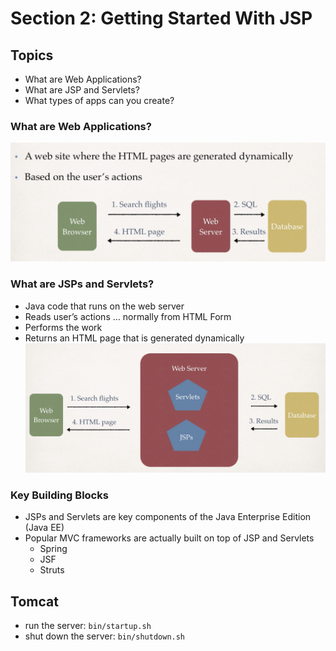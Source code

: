 # Section 2: Getting Started With JSP

## Topics
* What are Web Applications?
* What are JSP and Servlets?
* What types of apps can you create?

### What are Web Applications?
![](https://raw.githubusercontent.com/floydchenchen/pictures/master/Screen%20Shot%202018-04-23%20at%201.44.28%20PM.png)

### What are JSPs and Servlets?
* Java code that runs on the web server 
* Reads user’s actions … normally from HTML Form 
* Performs the work 
* Returns an HTML page that is generated dynamically
![](https://raw.githubusercontent.com/floydchenchen/pictures/master/Screen%20Shot%202018-04-23%20at%201.46.55%20PM.png)

### Key Building Blocks
* JSPs and Servlets are key components of the Java Enterprise Edition (Java EE)
* Popular MVC frameworks are actually built on top of JSP and Servlets
    * Spring
    * JSF
    * Struts

## Tomcat
* run the server: `bin/startup.sh`
* shut down the server: `bin/shutdown.sh`

